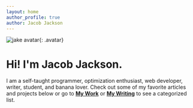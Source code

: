 ```yaml
---
layout: home
author_profile: true
author: Jacob Jackson
---
```


![jake avatar]({{site.baseurl}}/assets/images/bioshot.png){: .avatar} 

# Hi! I'm Jacob Jackson. 
I am a self-taught programmer, optimization enthusiast, web developer, writer, student, and banana lover. Check out some of my favorite articles and projects below or go to [**My Work**]({{site.baseurl}}/mywork) or [**My Writing**]({{site.baseurl}}/mywriting) to see a categorized list.
